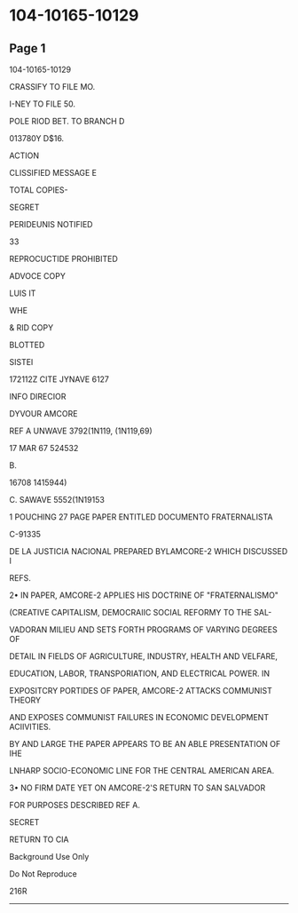 # 104-10165-10129

## Page 1

104-10165-10129

CRASSIFY TO FILE MO.

I-NEY TO FILE 50.

POLE RIOD BET. TO BRANCH D

013780Y D$16.

ACTION

CLISSIFIED MESSAGE E

TOTAL COPIES-

SEGRET

PERIDEUNIS NOTIFIED

33

REPROCUCTIDE PROHIBITED

ADVOCE COPY

LUIS IT

WHE

& RID COPY

BLOTTED

SISTEI

172112Z CITE JYNAVE 6127

INFO DIRECIOR

DYVOUR AMCORE

REF A UNWAVE 3792(1N119, (1N119,69)

17 MAR 67 524532

B.

16708 1415944)

C. SAWAVE 5552(1N19153

1 POUCHING 27 PAGE PAPER ENTITLED DOCUMENTO FRATERNALISTA

C-91335

DE LA JUSTICIA NACIONAL PREPARED BYLAMCORE-2 WHICH DISCUSSED I

REFS.

2• IN PAPER, AMCORE-2 APPLIES HIS DOCTRINE OF "FRATERNALISMO"

(CREATIVE CAPITALISM, DEMOCRAIIC SOCIAL REFORMY TO THE SAL-

VADORAN MILIEU AND SETS FORTH PROGRAMS OF VARYING DEGREES OF

DETAIL IN FIELDS OF AGRICULTURE, INDUSTRY, HEALTH AND VELFARE,

EDUCATION, LABOR, TRANSPORIATION, AND ELECTRICAL POWER. IN

EXPOSITCRY PORTIDES OF PAPER, AMCORE-2 ATTACKS COMMUNIST THEORY

AND EXPOSES COMMUNIST FAILURES IN ECONOMIC DEVELOPMENT ACIIVITIES.

BY AND LARGE THE PAPER APPEARS TO BE AN ABLE PRESENTATION OF IHE

LNHARP SOCIO-ECONOMIC LINE FOR THE CENTRAL AMERICAN AREA.

3• NO FIRM DATE YET ON AMCORE-2'S RETURN TO SAN SALVADOR

FOR PURPOSES DESCRIBED REF A.

SECRET

RETURN TO CIA

Background Use Only

Do Not Reproduce

216R

---

